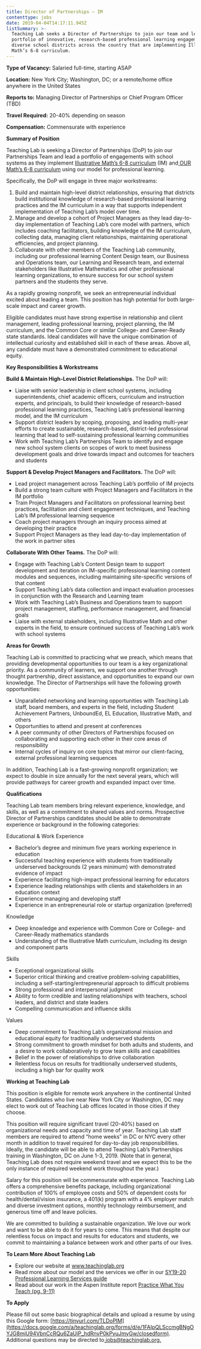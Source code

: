 ```yaml
---
title: Director of Partnerships – IM
contenttype: jobs
date: 2019-04-04T14:17:11.945Z
listSummary: >-
  Teaching Lab seeks a Director of Partnerships to join our team and lead a
  portfolio of innovative, research-based professional learning engagements with
  diverse school districts across the country that are implementing Illustrative
  Math’s 6-8 curriculum.
---
```

**Type of Vacancy:** Salaried full-time, starting ASAP  

**Location:** New York City; Washington, DC; or a remote/home office anywhere in the United States 

**Reports to:** Managing Director of Partnerships or Chief Program Officer (TBD)

**Travel Required:** 20-40% depending on season

**Compensation:** Commensurate with experience 

**Summary of Position**

Teaching Lab is seeking a Director of Partnerships (DoP) to join our Partnerships Team and lead a portfolio of engagements with school systems as they implement [Illustrative Math’s 6-8 curriculum](https://www.illustrativemathematics.org/curriculum/im-6-8-math-curriculum/) (IM) and[ OUR Math’s 6-8 curriculum](https://im.openupresources.org/) using our model for professional learning. 

Specifically, the DoP will engage in three major workstreams:

1. Build and maintain high-level district relationships, ensuring that districts build institutional knowledge of research-based professional learning practices and the IM curriculum in a way that supports independent implementation of Teaching Lab’s model over time.
2. Manage and develop a cohort of Project Managers as they lead day-to-day implementation of Teaching Lab’s core model with partners, which includes coaching facilitators, building knowledge of the IM curriculum, collecting data, managing client relationships, maintaining operational efficiencies, and project planning.  
3. Collaborate with other members of the Teaching Lab community, including our professional learning Content Design team, our Business and Operations team, our Learning and Research team, and external stakeholders like Illustrative Mathematics and other professional learning organizations, to ensure success for our school system partners and the students they serve. 

As a rapidly growing nonprofit, we seek an entrepreneurial individual excited about leading a team. This position has high potential for both large-scale impact and career growth.

Eligible candidates must have strong expertise in relationship and client management, leading professional learning, project planning, the IM curriculum, and the Common Core or similar College- and Career-Ready state standards. Ideal candidates will have the unique combination of intellectual curiosity and established skill in each of these areas. Above all, any candidate must have a demonstrated commitment to educational equity.

**Key Responsibilities & Workstreams**

**Build & Maintain High-Level District Relationships.** The DoP will:

* Liaise with senior leadership in client school systems, including superintendents, chief academic officers, curriculum and instruction experts, and principals, to build their knowledge of research-based professional learning practices, Teaching Lab’s professional learning model, and the IM curriculum
* Support district leaders by scoping, proposing, and leading multi-year efforts to create sustainable, research-based, district-led professional learning that lead to self-sustaining professional learning communities 
* Work with Teaching Lab’s Partnerships Team to identify and engage new school system clients on scopes of work to meet business development goals and drive towards impact and outcomes for teachers and students

**Support & Develop Project Managers and Facilitators.** The DoP will:

* Lead project management across Teaching Lab’s portfolio of IM projects 
* Build a strong team culture with Project Managers and Facilitators in the IM portfolio 
* Train Project Managers and Facilitators on professional learning best practices, facilitation and client engagement techniques, and Teaching Lab’s IM professional learning sequence
* Coach project managers through an inquiry process aimed at developing their practice
* Support Project Managers as they lead day-to-day implementation of the work in partner sites 

**Collaborate With Other Teams.** The DoP will:

* Engage with Teaching Lab’s Content Design team to support development and iteration on IM-specific professional learning content modules and sequences, including maintaining site-specific versions of that content   
* Support Teaching Lab’s data collection and impact evaluation processes in conjunction with the Research and Learning team
* Work with Teaching Lab’s Business and Operations team to support project management, staffing, performance management, and financial goals
* Liaise with external stakeholders, including Illustrative Math and other experts in the field, to ensure continued success of Teaching Lab’s work with school systems

**Areas for Growth** 

Teaching Lab is committed to practicing what we preach, which means that providing developmental opportunities to our team is a key organizational priority. As a community of learners, we support one another through thought partnership, direct assistance, and opportunities to expand our own knowledge. The Director of Partnerships will have the following growth opportunities: 

* Unparalleled networking and learning opportunities with Teaching Lab staff, board members, and experts in the field, including Student Achievement Partners, UnboundEd, EL Education, Illustrative Math, and others
* Opportunities to attend and present at conferences
* A peer community of other Directors of Partnerships focused on collaborating and supporting each other in their core areas of responsibility 
* Internal cycles of inquiry on core topics that mirror our client-facing, external professional learning sequences

In addition, Teaching Lab is a fast-growing nonprofit organization; we expect to double in size annually for the next several years, which will provide pathways for career growth and expanded impact over time. 

**Qualifications**

Teaching Lab team members bring relevant experience, knowledge, and skills, as well as a commitment to shared values and norms. Prospective Director of Partnerships candidates should be able to demonstrate experience or background in the following categories:

Educational & Work Experience

* Bachelor’s degree and minimum five years working experience in education
* Successful teaching experience with students from traditionally underserved backgrounds (2 years minimum) with demonstrated evidence of impact
* Experience facilitating high-impact professional learning for educators
* Experience leading relationships with clients and stakeholders in an education context
* Experience managing and developing staff 
* Experience in an entrepreneurial role or startup organization (preferred)

Knowledge 

* Deep knowledge and experience with Common Core or College- and Career-Ready mathematics standards
* Understanding of the Illustrative Math curriculum, including its design and component parts 

Skills

* Exceptional organizational skills
* Superior critical thinking and creative problem-solving capabilities, including a self-starting/entrepreneurial approach to difficult problems
* Strong professional and interpersonal judgment 
* Ability to form credible and lasting relationships with teachers, school leaders, and district and state leaders 
* Compelling communication and influence skills

Values

* Deep commitment to Teaching Lab’s organizational mission and educational equity for traditionally underserved students 
* Strong commitment to growth mindset for both adults and students, and a desire to work collaboratively to grow team skills and capabilities 
* Belief in the power of relationships to drive collaboration
* Relentless focus on results for traditionally underserved students, including a high bar for quality work

**Working at Teaching Lab** 

This position is eligible for remote work anywhere in the continental United States. Candidates who live near New York City or Washington, DC may elect to work out of Teaching Lab offices located in those cities if they choose. 

This position will require significant travel (20-40%) based on organizational needs and capacity and time of year. Teaching Lab staff members are required to attend “home weeks” in DC or NYC every other month in addition to travel required for day-to-day job responsibilities. Ideally, the candidate will be able to attend Teaching Lab’s Partnerships training in Washington, DC on June 1-3, 2019. (Note that in general, Teaching Lab does not require weekend travel and we expect this to be the only instance of required weekend work throughout the year.)

Salary for this position will be commensurate with experience. Teaching Lab offers a comprehensive benefits package, including organizational contribution of 100% of employee costs and 50% of dependent costs for health/dental/vision insurance, a 401(k) program with a 4% employer match and diverse investment options, monthly technology reimbursement, and generous time off and leave policies.

We are committed to building a sustainable organization. We love our work and want to be able to do it for years to come. This means that despite our relentless focus on impact and results for educators and students, we commit to maintaining a balance between work and other parts of our lives.

**To Learn More About Teaching Lab** 

* Explore our website at [www.teachinglab.org
  ](https://www.teachinglab.org/)
* Read more about our model and the services we offer in our [SY19-20 Professional Learning Services guide
  ](https://www.dropbox.com/s/tbolveueiy4kbbg/SY19-20%20Teaching%20Lab%20Professional%20Learning%20Services.pdf?dl=0)
* Read about our work in the Aspen Institute report [Practice What You Teach (pg. 9-11)
  ](chrome-extension://oemmndcbldboiebfnladdacbdfmadadm/https://assets.aspeninstitute.org/content/uploads/2017/04/Practice-What-You-Teach.pdf)

**To Apply**

Please fill out some basic biographical details and upload a resume by using this Google form: [https://tinyurl.com/TLDoPIM](https://docs.google.com/a/teachinglab.org/forms/d/e/1FAIpQLSccmgBNgOYJG8mjU94VbnCcRQu6ZaUiP_hdRnvP0kPvuJmyGw/closedform). Additional questions may be directed to[ jobs@teachinglab.org.
](jobs@teachinglab.org)
